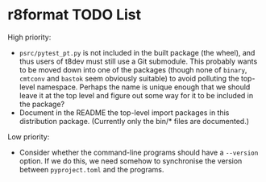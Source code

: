 r8format TODO List
==================

High priority:
- `psrc/pytest_pt.py` is not included in the built package (the wheel), and
  thus users of t8dev must still use a Git submodule. This probably wants
  to be moved down into one of the packages (though none of `binary`,
  `cmtconv` and `bastok` seem obviously suitable) to avoid polluting the
  top-level namespace. Perhaps the name is unique enough that we should
  leave it at the top level and figure out some way for it to be included
  in the package?
- Document in the README the top-level import packages in this distribution
  package. (Currently only the bin/* files are documented.)

Low priority:
- Consider whether the command-line programs should have a `--version`
  option. If we do this, we need somehow to synchronise the version between
  `pyproject.toml` and the programs.
